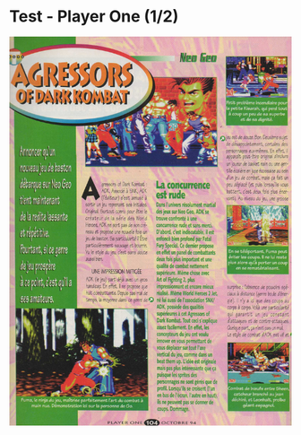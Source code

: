 # Test - Player One \(1/2\)

![](../../../.gitbook/assets/player_one_n_46_octobre_1994_page_104.jpeg)

